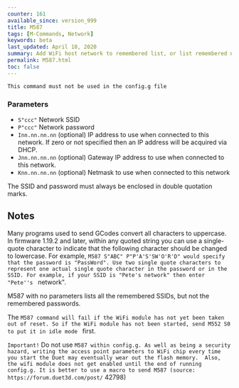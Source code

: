 ```yaml
---
counter: 161
available_since: version_999
title: M587
tags: [M-Commands, Network] 
keywords: beta 
last_updated: April 10, 2020 
summary: Add WiFi host network to remembered list, or list remembered networks 
permalink: M587.html
toc: false 
---
```



`This command must not be used in the config.g file`

### Parameters

* `S"ccc"` Network SSID
* `P"ccc"` Network password
* `Inn.nn.nn.nn` (optional) IP address to use when connected to this network. If zero or not specified then an IP address will be acquired via DHCP.
* `Jnn.nn.nn.nn` (optional) Gateway IP address to use when connected to this network.
* `Knn.nn.nn.nn` (optional) Netmask to use when connected to this network

The SSID and password must always be enclosed in double quotation marks.

## Notes

Many programs used to send GCodes convert all characters to uppercase. In firmware 1.19.2 and later, within any quoted string you can use a single-quote character to indicate that the following character should be changed to lowercase. For example, ` M587 S"ABC" P"P'A'S'SW'O'R'D" would specify that the password is "PassWord". Use two single quote characters to represent one actual single quote character in the password or in the SSID. For example, if your SSID is "Pete's network" then enter "Pete''s  ` network".

M587 with no parameters lists all the remembered SSIDs, but not the remembered passwords.

The ` M587 command will fail if the WiFi module has not yet been taken out of reset. So if the WiFi module has not been started, send M552 S0 to put it in idle mode  ` first.

`Important!` Do not use ` M587 within config.g. As well as being a security hazard, writing the access point parameters to WiFi chip every time you start the Duet may eventually wear out the flash memory.  Also, the wifi module does not get enabled until the end of running config.g. It is better to use a macro to send M587 (source: https://forum.duet3d.com/post/ ` 42798)

